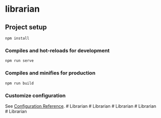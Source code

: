 # librarian

## Project setup
```
npm install
```

### Compiles and hot-reloads for development
```
npm run serve
```

### Compiles and minifies for production
```
npm run build
```

### Customize configuration
See [Configuration Reference](https://cli.vuejs.org/config/).
#   L i b r a r i a n  
 #   L i b r a r i a n  
 #   L i b r a r i a n  
 #   L i b r a r i a n  
 #   L i b r a r i a n  
 
